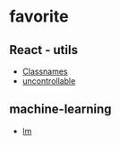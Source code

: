 favorite
========

## React - utils
- [Classnames](https://github.com/JedWatson/classnames)
- [uncontrollable](https://github.com/jquense/uncontrollable)

## machine-learning
- [lm](https://github.com/mljs/ml)

